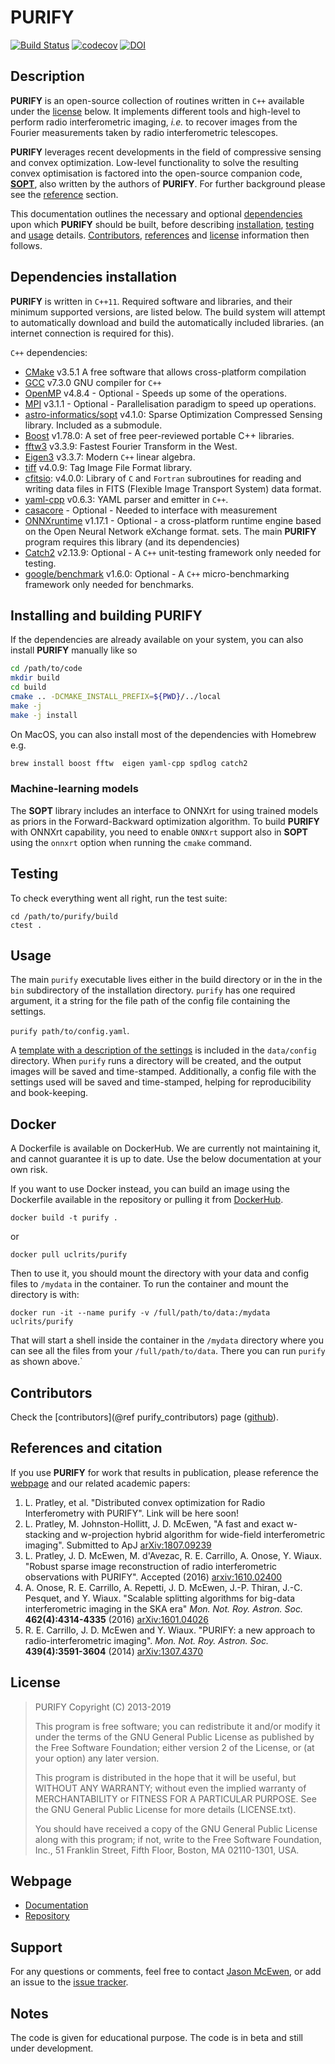 # PURIFY

[![Build Status](https://travis-ci.com/astro-informatics/purify.svg?branch=development)](https://travis-ci.com/astro-informatics/purify)
[![codecov](https://codecov.io/gh/astro-informatics/purify/branch/development/graph/badge.svg)](https://codecov.io/gh/astro-informatics/purify)
[![DOI](https://zenodo.org/badge/DOI/10.5281/zenodo.2555252.svg)](https://doi.org/10.5281/zenodo.2555252)

## Description

**PURIFY** is an open-source collection of routines written in `C++` available under the [license](#license) below. It implements different tools and high-level to perform radio interferometric imaging, _i.e._ to recover images from the Fourier measurements taken by radio interferometric telescopes.

**PURIFY** leverages recent developments in the field of compressive sensing and convex optimization. Low-level functionality to solve the resulting convex optimisation is factored into the open-source companion code, [**SOPT**](https://github.com/astro-informatics/sopt), also written by the authors of **PURIFY**. For further background please see the [reference](#references-and-citation) section.

This documentation outlines the necessary and optional [dependencies](#dependencies-installation) upon which **PURIFY** should be built, before describing [installation](#installing-and-building-PURIFY), [testing](#testing) and [usage](#usage) details. [Contributors](#contributors), [references](#references-and-citation) and [license](#license) information then follows.

## Dependencies installation

**PURIFY** is written in `C++11`. Required software and libraries, and their minimum supported versions, are listed below. The build system will attempt to automatically download and build the automatically included libraries. (an internet connection is required for this).

`C++` dependencies:

- [CMake](http://www.cmake.org/) v3.5.1 A free software that allows cross-platform compilation
- [GCC](https://gcc.gnu.org) v7.3.0 GNU compiler for `C++`
- [OpenMP](http://openmp.org/wp/) v4.8.4 - Optional - Speeds up some of the operations.
- [MPI](https://www.open-mpi.org) v3.1.1 - Optional - Parallelisation paradigm to speed up operations.
- [astro-informatics/sopt](https://github.com/astro-informatics/sopt) v4.1.0: Sparse Optimization
  Compressed Sensing library. Included as a submodule.
- [Boost](https://www.boost.org/) v1.78.0: A set of free peer-reviewed
  portable C++ libraries.
- [fftw3](www.fftw.org) v3.3.9: Fastest Fourier Transform in the West.
- [Eigen3](http://eigen.tuxfamily.org/index.php?title=Main_Page) v3.3.7: Modern `C++` linear algebra.
- [tiff](http://www.libtiff.org/) v4.0.9: Tag Image File Format library.
- [cfitsio](http://heasarc.gsfc.nasa.gov/fitsio/fitsio.html): v4.0.0: Library of `C` and `Fortran` subroutines for reading and writing data files in FITS (Flexible Image Transport System) data format.
- [yaml-cpp](https://github.com/jbeder/yaml-cpp) v0.6.3: YAML parser and emitter in `C++`.
- [casacore](http://casacore.github.io/casacore/) - Optional - Needed to interface with measurement
- [ONNXruntime](https://onnxruntime.ai/) v1.17.1 - Optional - a cross-platform runtime engine based on the Open Neural Network eXchange format.
  sets. The main **PURIFY** program requires this library (and its dependencies)
- [Catch2](https://github.com/catchorg/Catch2) v2.13.9: Optional -  A `C++`
  unit-testing framework only needed for testing.
- [google/benchmark](https://github.com/google/benchmark) v1.6.0: Optional - A `C++`
  micro-benchmarking framework only needed for benchmarks.


## Installing and building PURIFY

If the dependencies are already available on your system, you can also install **PURIFY** manually like so

  ``` bash
  cd /path/to/code
  mkdir build
  cd build
  cmake .. -DCMAKE_INSTALL_PREFIX=${PWD}/../local
  make -j
  make -j install
  ```

On MacOS, you can also install most of the dependencies with Homebrew e.g.

 ``` bash
 brew install boost fftw  eigen yaml-cpp spdlog catch2
 ```


### Machine-learning models

The **SOPT** library includes an interface to ONNXrt for using trained models
as priors in the Forward-Backward optimization algorithm. To build **PURIFY** with
ONNXrt capability, you need to enable `ONNXrt` support also in **SOPT** using
the `onnxrt` option when running the `cmake` command.

## Testing

To check everything went all right, run the test suite:

```
cd /path/to/purify/build
ctest .
```

## Usage

The main `purify` executable lives either in the build directory or in the in the `bin` subdirectory
of the installation directory. `purify` has one required argument, it a string for the file path of the config file containing the settings.

`purify path/to/config.yaml`.

A [template with a description of the settings](https://github.com/astro-informatics/purify/blob/development/data/config/config.yaml)
is included in the `data/config` directory.
When `purify` runs a directory will be created, and the output images will be
saved and time-stamped. Additionally, a config file with the settings used will
be saved and time-stamped, helping for reproducibility and book-keeping.

## Docker

A Dockerfile is available on DockerHub. We are currently not maintaining it, and cannot
guarantee it is up to date. Use the below documentation at your own risk.

If you want to use Docker instead, you can build an image using the Dockerfile
available in the repository or pulling it from
[DockerHub](https://hub.docker.com/r/uclrits/purify).

```
docker build -t purify .
```

or

```
docker pull uclrits/purify
```

Then to use it, you should mount the directory with your data and config files
to `/mydata` in the container. To run the container and mount the directory is
with:

```
docker run -it --name purify -v /full/path/to/data:/mydata uclrits/purify
```

That will start a shell inside the container in the `/mydata` directory where
you can see all the files from your `/full/path/to/data`. There you can run
`purify` as shown above.`


## Contributors

Check the [contributors](@ref purify_contributors) page ([github](cpp/docs/PURIFY_CONTRIBUTORS.md)).

## References and citation

If you use **PURIFY** for work that results in publication, please reference the [webpage](#webpage) and our related academic papers:

1. L. Pratley, et al.
   "Distributed convex optimization for Radio Interferometry with PURIFY".
   Link will be here soon!
2. L. Pratley, M. Johnston-Hollitt, J. D. McEwen,
   "A fast and exact w-stacking and w-projection hybrid algorithm for wide-field interferometric imaging".
   Submitted to ApJ [arXiv:1807.09239](https://arxiv.org/abs/1807.09239)
3. L. Pratley, J. D. McEwen, M. d'Avezac, R. E. Carrillo, A. Onose, Y. Wiaux. "Robust sparse image
   reconstruction of radio interferometric observations with PURIFY".
   Accepted (2016) [arxiv:1610.02400](https://arxiv.org/abs/1610.02400v2)
4. A. Onose, R. E. Carrillo, A. Repetti, J. D. McEwen, J.-P. Thiran, J.-C. Pesquet, and Y. Wiaux.
   "Scalable splitting algorithms for big-data interferometric imaging in the SKA era" _Mon. Not.
   Roy. Astron. Soc._ **462(4):4314-4335** (2016) [arXiv:1601.04026](http://arxiv.org/abs/arXiv:1601.04026)
5. R. E. Carrillo, J. D. McEwen and Y. Wiaux.  "PURIFY: a new approach to radio-interferometric
   imaging". _Mon. Not. Roy. Astron. Soc._ **439(4):3591-3604** (2014) [arXiv:1307.4370](http://arxiv.org/abs/1307.4370)

## License

>    PURIFY Copyright (C) 2013-2019
>
>    This program is free software; you can redistribute it and/or modify it
>    under the terms of the GNU General Public License as published by the
>    Free Software Foundation; either version 2 of the License, or (at your
>    option) any later version.
>
>    This program is distributed in the hope that it will be useful, but
>    WITHOUT ANY WARRANTY; without even the implied warranty of
>    MERCHANTABILITY or FITNESS FOR A PARTICULAR PURPOSE. See the GNU General
>    Public License for more details (LICENSE.txt).
>
>    You should have received a copy of the GNU General Public License along
>    with this program; if not, write to the Free Software Foundation, Inc.,
>    51 Franklin Street, Fifth Floor, Boston, MA 02110-1301, USA.

## Webpage

- [Documentation](http://astro-informatics.github.io/purify)
- [Repository](https://github.com/astro-informatics/purify)

## Support

For any questions or comments, feel free to contact [Jason McEwen](http://www.jasonmcewen.org), or add
an issue to the [issue tracker](https://github.com/astro-informatics/purify/issues).

## Notes

The code is given for educational purpose. The code is in beta and still under development.

